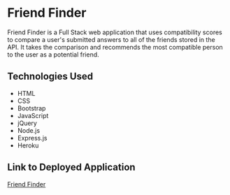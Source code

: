 # Friend Finder

Friend Finder is a Full Stack web application that uses compatibility scores to compare a user's submitted answers to all of the friends stored in the API. It takes the comparison and recommends the most compatible person to the user as a potential friend. 

## Technologies Used
- HTML
- CSS
- Bootstrap
- JavaScript
- jQuery
- Node.js
- Express.js
- Heroku

## Link to Deployed Application
[Friend Finder](https://desolate-forest-26199.herokuapp.com/)